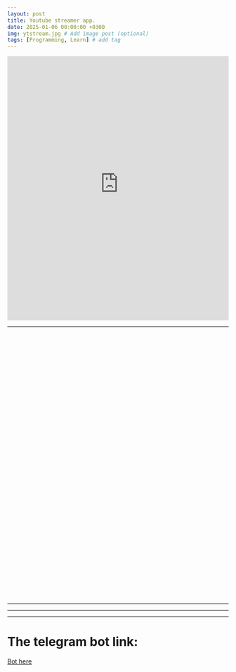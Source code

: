 ```yaml
---
layout: post
title: Youtube streamer app.
date: 2025-01-06 00:00:00 +0300
img: ytstream.jpg # Add image post (optional)
tags: [Programming, Learn] # add tag
---
```


<iframe src="https://8501-01jexrhbvrb2xedgb9q9m44gnz.cloudspaces.litng.ai/"
        width="100%" 
        height="600px" 
        frameborder="0"
        allow="autoplay; picture-in-picture; fullscreen"
        allowfullscreen
        sandbox="allow-scripts allow-same-origin allow-popups"
        loading="lazy"
        style="border: none; margin: 0; padding: 0;">
</iframe>

<hr />

<iframe src="https://yellow-river-3935.ploomber.app/"
        width="100%" 
        height="600px" 
        frameborder="0"
        allow="autoplay; picture-in-picture; fullscreen"
        allowfullscreen
        sandbox="allow-scripts allow-same-origin allow-popups"
        loading="lazy"
        style="border: none; margin: 0; padding: 0;">
</iframe>

<hr />
<hr />
<hr />

# The telegram bot link:
<a href="https://t.me/python3463_bot" target="_blank" class="ytstream-bot">Bot here</a>